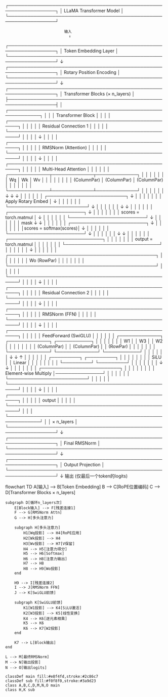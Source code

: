 ┌─────────────────────────────────────────────────────────────────┐
│                        LLaMA Transformer Model                  │
└─────────────────────────────────────────────────────────────────┘

                              输入
                                ↓
┌─────────────────────────────────────────────────────────────────┐
│                    Token Embedding Layer                        │
└─────────────────────────────────────────────────────────────────┘
                                ↓
┌─────────────────────────────────────────────────────────────────┐
│                    Rotary Position Encoding                     │
└─────────────────────────────────────────────────────────────────┘
                                ↓
┌─────────────────────────────────────────────────────────────────┐
│                    Transformer Blocks (× n_layers)              │
├─────────────────────────────────────────────────────────────────┤
│  ┌────────────────────────────────────────────────────────────┐ │
│  │                    Transformer Block                       │ │
│  │  ┌─────────────────────────────────────────────────────┐   │ │
│  │  │              Residual Connection 1                  │   │ │
│  │  └─────────────────────────────────────────────────────┘   │ │
│  │                            ↓                               │ │
│  │  ┌─────────────────────────────────────────────────────┐   │ │
│  │  │                  RMSNorm (Attention)                │   │ │
│  │  └─────────────────────────────────────────────────────┘   │ │
│  │                            ↓                               │ │
│  │  ┌─────────────────────────────────────────────────────┐   │ │
│  │  │                Multi-Head Attention                 │   │ │
│  │  │  ┌─────────────┬─────────────┬─────────────┐        │   │ │
│  │  │  │      Wq     │      Wk     │      Wv     │        │   │ │
│  │  │  │ (ColumnPar) │ (ColumnPar) │ (ColumnPar) │        │   │ │
│  │  │  └─────────────┴─────────────┴─────────────┘        │   │ │
│  │  │         ↓             ↓             ↓               │   │ │
│  │  │    ┌─────────────────────────┐      ↓               │   │ │
│  │  │    │   Apply Rotary Embed    │      ↓               │   │ │
│  │  │    └─────────────────────────┘      ↓               │   │ │
│  │  │                ↓                    ↓               │   │ │
│  │  │    ┌────────────────────────┐       ↓               │   │ │
│  │  │    │ scores = torch.matmul  │       ↓               │   │ │
│  │  │    └────────────────────────┘       ↓               │   │ │
│  │  │             mask ↓                  ↓               │   │ │
│  │  │    ┌────────────────────────┐       ↓               │   │ │
│  │  │    │scores = softmax(scores)│       ↓               │   │ │
│  │  │    └────────────────────────┘       ↓               │   │ │
│  │  │                   ↓                 ↓               │   │ │
│  │  │            ┌──────────────────────────────┐         │   │ │
│  │  │            │    output = torch.matmul     │         │   │ │
│  │  │            └──────────────────────────────┘         │   │ │
│  │  │                           ↓                         │   │ │
│  │  │  ┌───────────────────────────────────────────────┐  │   │ │
│  │  │  │                  Wo (RowPar)                  │  │   │ │
│  │  │  └───────────────────────────────────────────────┘  │   │ │
│  │  └─────────────────────────────────────────────────────┘   │ │
│  │                            ↓                               │ │
│  │  ┌─────────────────────────────────────────────────────┐   │ │
│  │  │              Residual Connection 2                  │   │ │
│  │  └─────────────────────────────────────────────────────┘   │ │
│  │                            ↓                               │ │
│  │  ┌─────────────────────────────────────────────────────┐   │ │
│  │  │                  RMSNorm (FFN)                      │   │ │
│  │  └─────────────────────────────────────────────────────┘   │ │
│  │                            ↓                               │ │
│  │  ┌─────────────────────────────────────────────────────┐   │ │
│  │  │               FeedForward (SwiGLU)                  │   │ │
│  │  │  ┌─────────────┐   ┌─────────────┐   ┌───────────┐  │   │ │
│  │  │  │     W1      │   │     W3      │   │    W2     │  │   │ │
│  │  │  │ (ColumnPar) │   │ (ColumnPar) │   │ (RowPar)  │  │   │ │
│  │  │  └─────────────┘   └─────────────┘   └───────────┘  │   │ │
│  │  │        ↓               ↓                   ↑        │   │ │
│  │  │  ┌─────────┐     ┌─────────┐               │        │   │ │
│  │  │  │  SiLU   │     │  Linear │               │        │   │ │
│  │  │  └─────────┘     └─────────┘               │        │   │ │
│  │  │        ↓               ↓                   │        │   │ │
│  │  │  ┌─────────────────────────┐               │        │   │ │
│  │  │  │   Element-wise Multiply │───────────────┘        │   │ │
│  │  │  └─────────────────────────┘                        │   │ │
│  │  └─────────────────────────────────────────────────────┘   │ │
│  │                            ↓                               │ │
│  │  ┌─────────────────────────────────────────────────────┐   │ │
│  │  │                      output                         │   │ │
│  │  └─────────────────────────────────────────────────────┘   │ │
│  └────────────────────────────────────────────────────────────┘ │
│                            × n_layers                           │
└─────────────────────────────────────────────────────────────────┘
                                ↓
┌─────────────────────────────────────────────────────────────────┐
│                      Final RMSNorm                              │
└─────────────────────────────────────────────────────────────────┘
                                ↓
┌─────────────────────────────────────────────────────────────────┐
│                    Output Projection                            │
└─────────────────────────────────────────────────────────────────┘
                                ↓
                              输出
                      (仅最后一个token的logits)






flowchart TD
    A[输入] --> B[Token Embedding]
    B --> C[RoPE位置编码]
    C --> D[Transformer Blocks × n_layers]
    
    subgraph D[循环n_layers次]
        E[Block输入] --> F[残差连接1]
        F --> G[RMSNorm Attn]
        G --> H[多头注意力]
        
        subgraph H[多头注意力]
            H1[Wq投影] --> H4[RoPE应用]
            H2[Wk投影] --> H4
            H3[Wv投影] --> H7[V保留]
            H4 --> H5[注意力得分]
            H5 --> H6[Softmax]
            H6 --> H8[注意力输出]
            H7 --> H8
            H8 --> H9[Wo投影]
        end
        
        H9 --> I[残差连接2]
        I --> J[RMSNorm FFN]
        J --> K[SwiGLU前馈]
        
        subgraph K[SwiGLU前馈]
            K1[W1投影] --> K4[SiLU激活]
            K2[W3投影] --> K5[线性变换]
            K4 --> K6[逐元素相乘]
            K5 --> K6
            K6 --> K7[W2投影]
        end
        
        K7 --> L[Block输出]
    end
    
    L --> M[最终RMSNorm]
    M --> N[输出投影]
    N --> O[输出logits]

    classDef main fill:#e8f4fd,stroke:#2c86c7
    classDef sub fill:#f0f8f0,stroke:#3a9d23
    class A,B,C,D,M,N,O main
    class H,K sub














